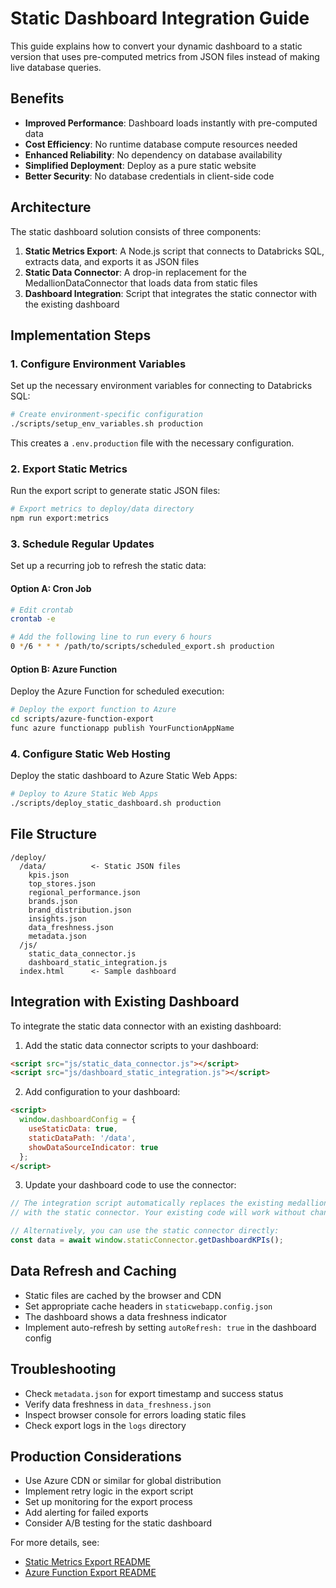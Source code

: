 # Static Dashboard Integration Guide

This guide explains how to convert your dynamic dashboard to a static version that uses pre-computed metrics from JSON files instead of making live database queries.

## Benefits

- **Improved Performance**: Dashboard loads instantly with pre-computed data
- **Cost Efficiency**: No runtime database compute resources needed
- **Enhanced Reliability**: No dependency on database availability
- **Simplified Deployment**: Deploy as a pure static website
- **Better Security**: No database credentials in client-side code

## Architecture

The static dashboard solution consists of three components:

1. **Static Metrics Export**: A Node.js script that connects to Databricks SQL, extracts data, and exports it as JSON files
2. **Static Data Connector**: A drop-in replacement for the MedallionDataConnector that loads data from static files
3. **Dashboard Integration**: Script that integrates the static connector with the existing dashboard

## Implementation Steps

### 1. Configure Environment Variables

Set up the necessary environment variables for connecting to Databricks SQL:

```bash
# Create environment-specific configuration
./scripts/setup_env_variables.sh production
```

This creates a `.env.production` file with the necessary configuration.

### 2. Export Static Metrics

Run the export script to generate static JSON files:

```bash
# Export metrics to deploy/data directory
npm run export:metrics
```

### 3. Schedule Regular Updates

Set up a recurring job to refresh the static data:

#### Option A: Cron Job

```bash
# Edit crontab
crontab -e

# Add the following line to run every 6 hours
0 */6 * * * /path/to/scripts/scheduled_export.sh production
```

#### Option B: Azure Function

Deploy the Azure Function for scheduled execution:

```bash
# Deploy the export function to Azure
cd scripts/azure-function-export
func azure functionapp publish YourFunctionAppName
```

### 4. Configure Static Web Hosting

Deploy the static dashboard to Azure Static Web Apps:

```bash
# Deploy to Azure Static Web Apps
./scripts/deploy_static_dashboard.sh production
```

## File Structure

```
/deploy/
  /data/          <- Static JSON files
    kpis.json
    top_stores.json
    regional_performance.json
    brands.json
    brand_distribution.json
    insights.json
    data_freshness.json
    metadata.json
  /js/
    static_data_connector.js
    dashboard_static_integration.js
  index.html      <- Sample dashboard
```

## Integration with Existing Dashboard

To integrate the static data connector with an existing dashboard:

1. Add the static data connector scripts to your dashboard:

```html
<script src="js/static_data_connector.js"></script>
<script src="js/dashboard_static_integration.js"></script>
```

2. Add configuration to your dashboard:

```html
<script>
  window.dashboardConfig = {
    useStaticData: true,
    staticDataPath: '/data',
    showDataSourceIndicator: true
  };
</script>
```

3. Update your dashboard code to use the connector:

```javascript
// The integration script automatically replaces the existing medallionConnector
// with the static connector. Your existing code will work without changes.

// Alternatively, you can use the static connector directly:
const data = await window.staticConnector.getDashboardKPIs();
```

## Data Refresh and Caching

- Static files are cached by the browser and CDN
- Set appropriate cache headers in `staticwebapp.config.json`
- The dashboard shows a data freshness indicator
- Implement auto-refresh by setting `autoRefresh: true` in the dashboard config

## Troubleshooting

- Check `metadata.json` for export timestamp and success status
- Verify data freshness in `data_freshness.json`
- Inspect browser console for errors loading static files
- Check export logs in the `logs` directory

## Production Considerations

- Use Azure CDN or similar for global distribution
- Implement retry logic in the export script
- Set up monitoring for the export process
- Add alerting for failed exports
- Consider A/B testing for the static dashboard

For more details, see:
- [Static Metrics Export README](./scripts/README_STATIC_METRICS.md)
- [Azure Function Export README](./scripts/azure-function-export/README.md)